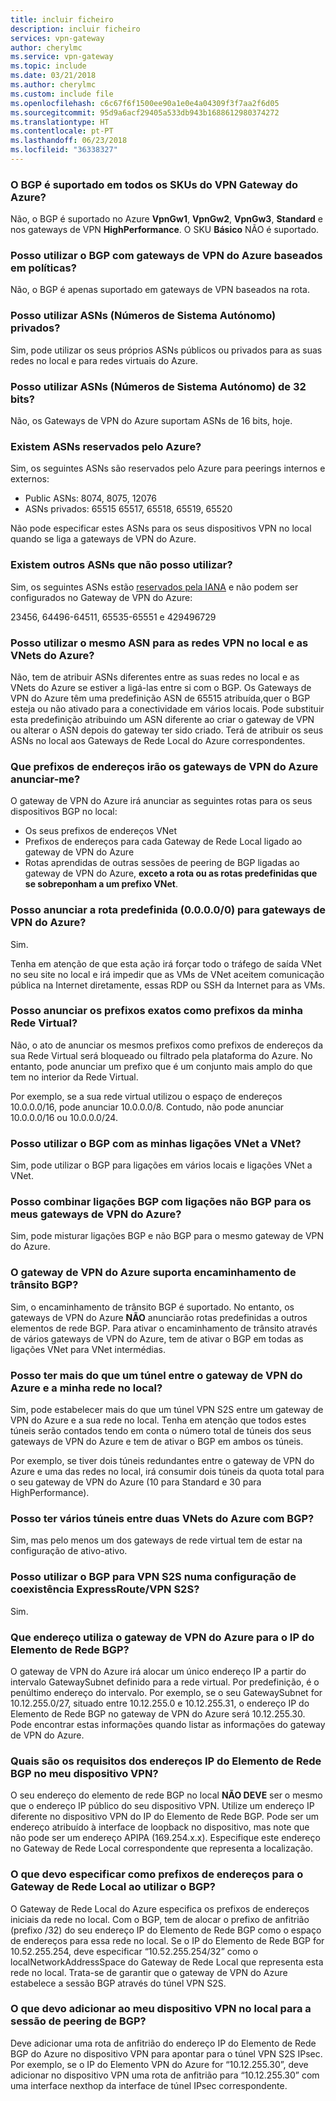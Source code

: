 ```yaml
---
title: incluir ficheiro
description: incluir ficheiro
services: vpn-gateway
author: cherylmc
ms.service: vpn-gateway
ms.topic: include
ms.date: 03/21/2018
ms.author: cherylmc
ms.custom: include file
ms.openlocfilehash: c6c67f6f1500ee90a1e0e4a04309f3f7aa2f6d05
ms.sourcegitcommit: 95d9a6acf29405a533db943b1688612980374272
ms.translationtype: HT
ms.contentlocale: pt-PT
ms.lasthandoff: 06/23/2018
ms.locfileid: "36338327"
---
```

### <a name="is-bgp-supported-on-all-azure-vpn-gateway-skus"></a>O BGP é suportado em todos os SKUs do VPN Gateway do Azure?
Não, o BGP é suportado no Azure **VpnGw1**, **VpnGw2**, **VpnGw3**, **Standard** e nos gateways de VPN **HighPerformance**. O SKU **Básico** NÃO é suportado.

### <a name="can-i-use-bgp-with-azure-policy-based-vpn-gateways"></a>Posso utilizar o BGP com gateways de VPN do Azure baseados em políticas?
Não, o BGP é apenas suportado em gateways de VPN baseados na rota.

### <a name="can-i-use-private-asns-autonomous-system-numbers"></a>Posso utilizar ASNs (Números de Sistema Autónomo) privados?
Sim, pode utilizar os seus próprios ASNs públicos ou privados para as suas redes no local e para redes virtuais do Azure.

### <a name="can-i-use-32-bit-asns-autonomous-system-numbers"></a>Posso utilizar ASNs (Números de Sistema Autónomo) de 32 bits?
Não, os Gateways de VPN do Azure suportam ASNs de 16 bits, hoje.

### <a name="are-there-asns-reserved-by-azure"></a>Existem ASNs reservados pelo Azure?
Sim, os seguintes ASNs são reservados pelo Azure para peerings internos e externos:

* Public ASNs: 8074, 8075, 12076
* ASNs privados: 65515 65517, 65518, 65519, 65520

Não pode especificar estes ASNs para os seus dispositivos VPN no local quando se liga a gateways de VPN do Azure.

### <a name="are-there-any-other-asns-that-i-cant-use"></a>Existem outros ASNs que não posso utilizar?
Sim, os seguintes ASNs estão [reservados pela IANA](http://www.iana.org/assignments/iana-as-numbers-special-registry/iana-as-numbers-special-registry.xhtml) e não podem ser configurados no Gateway de VPN do Azure:

23456, 64496-64511, 65535-65551 e 429496729

### <a name="can-i-use-the-same-asn-for-both-on-premises-vpn-networks-and-azure-vnets"></a>Posso utilizar o mesmo ASN para as redes VPN no local e as VNets do Azure?
Não, tem de atribuir ASNs diferentes entre as suas redes no local e as VNets do Azure se estiver a ligá-las entre si com o BGP. Os Gateways de VPN do Azure têm uma predefinição ASN de 65515 atribuída,quer o BGP esteja ou não ativado para a conectividade em vários locais. Pode substituir esta predefinição atribuindo um ASN diferente ao criar o gateway de VPN ou alterar o ASN depois do gateway ter sido criado. Terá de atribuir os seus ASNs no local aos Gateways de Rede Local do Azure correspondentes.

### <a name="what-address-prefixes-will-azure-vpn-gateways-advertise-to-me"></a>Que prefixos de endereços irão os gateways de VPN do Azure anunciar-me?
O gateway de VPN do Azure irá anunciar as seguintes rotas para os seus dispositivos BGP no local:

* Os seus prefixos de endereços VNet
* Prefixos de endereços para cada Gateway de Rede Local ligado ao gateway de VPN do Azure
* Rotas aprendidas de outras sessões de peering de BGP ligadas ao gateway de VPN do Azure, **exceto a rota ou as rotas predefinidas que se sobreponham a um prefixo VNet**.

### <a name="can-i-advertise-default-route-00000-to-azure-vpn-gateways"></a>Posso anunciar a rota predefinida (0.0.0.0/0) para gateways de VPN do Azure?
Sim.

Tenha em atenção de que esta ação irá forçar todo o tráfego de saída VNet no seu site no local e irá impedir que as VMs de VNet aceitem comunicação pública na Internet diretamente, essas RDP ou SSH da Internet para as VMs.

### <a name="can-i-advertise-the-exact-prefixes-as-my-virtual-network-prefixes"></a>Posso anunciar os prefixos exatos como prefixos da minha Rede Virtual?

Não, o ato de anunciar os mesmos prefixos como prefixos de endereços da sua Rede Virtual será bloqueado ou filtrado pela plataforma do Azure. No entanto, pode anunciar um prefixo que é um conjunto mais amplo do que tem no interior da Rede Virtual. 

Por exemplo, se a sua rede virtual utilizou o espaço de endereços 10.0.0.0/16, pode anunciar 10.0.0.0/8. Contudo, não pode anunciar 10.0.0.0/16 ou 10.0.0.0/24.

### <a name="can-i-use-bgp-with-my-vnet-to-vnet-connections"></a>Posso utilizar o BGP com as minhas ligações VNet a VNet?
Sim, pode utilizar o BGP para ligações em vários locais e ligações VNet a VNet.

### <a name="can-i-mix-bgp-with-non-bgp-connections-for-my-azure-vpn-gateways"></a>Posso combinar ligações BGP com ligações não BGP para os meus gateways de VPN do Azure?
Sim, pode misturar ligações BGP e não BGP para o mesmo gateway de VPN do Azure.

### <a name="does-azure-vpn-gateway-support-bgp-transit-routing"></a>O gateway de VPN do Azure suporta encaminhamento de trânsito BGP?
Sim, o encaminhamento de trânsito BGP é suportado. No entanto, os gateways de VPN do Azure **NÃO** anunciarão rotas predefinidas a outros elementos de rede BGP. Para ativar o encaminhamento de trânsito através de vários gateways de VPN do Azure, tem de ativar o BGP em todas as ligações VNet para VNet intermédias.

### <a name="can-i-have-more-than-one-tunnel-between-azure-vpn-gateway-and-my-on-premises-network"></a>Posso ter mais do que um túnel entre o gateway de VPN do Azure e a minha rede no local?
Sim, pode estabelecer mais do que um túnel VPN S2S entre um gateway de VPN do Azure e a sua rede no local. Tenha em atenção que todos estes túneis serão contados tendo em conta o número total de túneis dos seus gateways de VPN do Azure e tem de ativar o BGP em ambos os túneis.

Por exemplo, se tiver dois túneis redundantes entre o gateway de VPN do Azure e uma das redes no local, irá consumir dois túneis da quota total para o seu gateway de VPN do Azure (10 para Standard e 30 para HighPerformance).

### <a name="can-i-have-multiple-tunnels-between-two-azure-vnets-with-bgp"></a>Posso ter vários túneis entre duas VNets do Azure com BGP?
Sim, mas pelo menos um dos gateways de rede virtual tem de estar na configuração de ativo-ativo.

### <a name="can-i-use-bgp-for-s2s-vpn-in-an-expressroutes2s-vpn-co-existence-configuration"></a>Posso utilizar o BGP para VPN S2S numa configuração de coexistência ExpressRoute/VPN S2S?
Sim. 

### <a name="what-address-does-azure-vpn-gateway-use-for-bgp-peer-ip"></a>Que endereço utiliza o gateway de VPN do Azure para o IP do Elemento de Rede BGP?
O gateway de VPN do Azure irá alocar um único endereço IP a partir do intervalo GatewaySubnet definido para a rede virtual. Por predefinição, é o penúltimo endereço do intervalo. Por exemplo, se o seu GatewaySubnet for 10.12.255.0/27, situado entre 10.12.255.0 e 10.12.255.31, o endereço IP do Elemento de Rede BGP no gateway de VPN do Azure será 10.12.255.30. Pode encontrar estas informações quando listar as informações do gateway de VPN do Azure.

### <a name="what-are-the-requirements-for-the-bgp-peer-ip-addresses-on-my-vpn-device"></a>Quais são os requisitos dos endereços IP do Elemento de Rede BGP no meu dispositivo VPN?
O seu endereço do elemento de rede BGP no local **NÃO DEVE** ser o mesmo que o endereço IP público do seu dispositivo VPN. Utilize um endereço IP diferente no dispositivo VPN do IP do Elemento de Rede BGP. Pode ser um endereço atribuído à interface de loopback no dispositivo, mas note que não pode ser um endereço APIPA (169.254.x.x). Especifique este endereço no Gateway de Rede Local correspondente que representa a localização.

### <a name="what-should-i-specify-as-my-address-prefixes-for-the-local-network-gateway-when-i-use-bgp"></a>O que devo especificar como prefixos de endereços para o Gateway de Rede Local ao utilizar o BGP?
O Gateway de Rede Local do Azure especifica os prefixos de endereços iniciais da rede no local. Com o BGP, tem de alocar o prefixo de anfitrião (prefixo /32) do seu endereço IP do Elemento de Rede BGP como o espaço de endereços para essa rede no local. Se o IP do Elemento de Rede BGP for 10.52.255.254, deve especificar “10.52.255.254/32” como o localNetworkAddressSpace do Gateway de Rede Local que representa esta rede no local. Trata-se de garantir que o gateway de VPN do Azure estabelece a sessão BGP através do túnel VPN S2S.

### <a name="what-should-i-add-to-my-on-premises-vpn-device-for-the-bgp-peering-session"></a>O que devo adicionar ao meu dispositivo VPN no local para a sessão de peering de BGP?
Deve adicionar uma rota de anfitrião do endereço IP do Elemento de Rede BGP do Azure no dispositivo VPN para apontar para o túnel VPN S2S IPsec. Por exemplo, se o IP do Elemento VPN do Azure for “10.12.255.30”, deve adicionar no dispositivo VPN uma rota de anfitrião para “10.12.255.30” com uma interface nexthop da interface de túnel IPsec correspondente.
